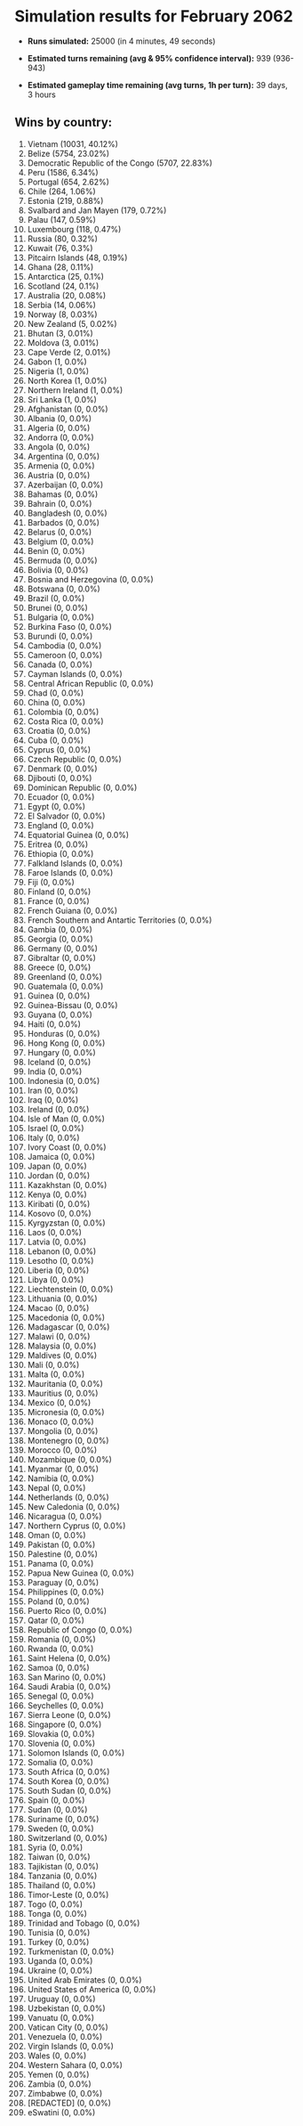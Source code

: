 # Simulation results for February 2062

* **Runs simulated:** 25000 (in 4 minutes, 49 seconds)

* **Estimated turns remaining (avg & 95% confidence interval):** 939 (936-943)

* **Estimated gameplay time remaining (avg turns, 1h per turn):** 39 days, 3 hours

## Wins by country:
1. Vietnam (10031, 40.12%)
2. Belize (5754, 23.02%)
3. Democratic Republic of the Congo (5707, 22.83%)
4. Peru (1586, 6.34%)
5. Portugal (654, 2.62%)
6. Chile (264, 1.06%)
7. Estonia (219, 0.88%)
8. Svalbard and Jan Mayen (179, 0.72%)
9. Palau (147, 0.59%)
10. Luxembourg (118, 0.47%)
11. Russia (80, 0.32%)
12. Kuwait (76, 0.3%)
13. Pitcairn Islands (48, 0.19%)
14. Ghana (28, 0.11%)
15. Antarctica (25, 0.1%)
16. Scotland (24, 0.1%)
17. Australia (20, 0.08%)
18. Serbia (14, 0.06%)
19. Norway (8, 0.03%)
20. New Zealand (5, 0.02%)
21. Bhutan (3, 0.01%)
22. Moldova (3, 0.01%)
23. Cape Verde (2, 0.01%)
24. Gabon (1, 0.0%)
25. Nigeria (1, 0.0%)
26. North Korea (1, 0.0%)
27. Northern Ireland (1, 0.0%)
28. Sri Lanka (1, 0.0%)
29. Afghanistan (0, 0.0%)
30. Albania (0, 0.0%)
31. Algeria (0, 0.0%)
32. Andorra (0, 0.0%)
33. Angola (0, 0.0%)
34. Argentina (0, 0.0%)
35. Armenia (0, 0.0%)
36. Austria (0, 0.0%)
37. Azerbaijan (0, 0.0%)
38. Bahamas (0, 0.0%)
39. Bahrain (0, 0.0%)
40. Bangladesh (0, 0.0%)
41. Barbados (0, 0.0%)
42. Belarus (0, 0.0%)
43. Belgium (0, 0.0%)
44. Benin (0, 0.0%)
45. Bermuda (0, 0.0%)
46. Bolivia (0, 0.0%)
47. Bosnia and Herzegovina (0, 0.0%)
48. Botswana (0, 0.0%)
49. Brazil (0, 0.0%)
50. Brunei (0, 0.0%)
51. Bulgaria (0, 0.0%)
52. Burkina Faso (0, 0.0%)
53. Burundi (0, 0.0%)
54. Cambodia (0, 0.0%)
55. Cameroon (0, 0.0%)
56. Canada (0, 0.0%)
57. Cayman Islands (0, 0.0%)
58. Central African Republic (0, 0.0%)
59. Chad (0, 0.0%)
60. China (0, 0.0%)
61. Colombia (0, 0.0%)
62. Costa Rica (0, 0.0%)
63. Croatia (0, 0.0%)
64. Cuba (0, 0.0%)
65. Cyprus (0, 0.0%)
66. Czech Republic (0, 0.0%)
67. Denmark (0, 0.0%)
68. Djibouti (0, 0.0%)
69. Dominican Republic (0, 0.0%)
70. Ecuador (0, 0.0%)
71. Egypt (0, 0.0%)
72. El Salvador (0, 0.0%)
73. England (0, 0.0%)
74. Equatorial Guinea (0, 0.0%)
75. Eritrea (0, 0.0%)
76. Ethiopia (0, 0.0%)
77. Falkland Islands (0, 0.0%)
78. Faroe Islands (0, 0.0%)
79. Fiji (0, 0.0%)
80. Finland (0, 0.0%)
81. France (0, 0.0%)
82. French Guiana (0, 0.0%)
83. French Southern and Antartic Territories (0, 0.0%)
84. Gambia (0, 0.0%)
85. Georgia (0, 0.0%)
86. Germany (0, 0.0%)
87. Gibraltar (0, 0.0%)
88. Greece (0, 0.0%)
89. Greenland (0, 0.0%)
90. Guatemala (0, 0.0%)
91. Guinea (0, 0.0%)
92. Guinea-Bissau (0, 0.0%)
93. Guyana (0, 0.0%)
94. Haiti (0, 0.0%)
95. Honduras (0, 0.0%)
96. Hong Kong (0, 0.0%)
97. Hungary (0, 0.0%)
98. Iceland (0, 0.0%)
99. India (0, 0.0%)
100. Indonesia (0, 0.0%)
101. Iran (0, 0.0%)
102. Iraq (0, 0.0%)
103. Ireland (0, 0.0%)
104. Isle of Man (0, 0.0%)
105. Israel (0, 0.0%)
106. Italy (0, 0.0%)
107. Ivory Coast (0, 0.0%)
108. Jamaica (0, 0.0%)
109. Japan (0, 0.0%)
110. Jordan (0, 0.0%)
111. Kazakhstan (0, 0.0%)
112. Kenya (0, 0.0%)
113. Kiribati (0, 0.0%)
114. Kosovo (0, 0.0%)
115. Kyrgyzstan (0, 0.0%)
116. Laos (0, 0.0%)
117. Latvia (0, 0.0%)
118. Lebanon (0, 0.0%)
119. Lesotho (0, 0.0%)
120. Liberia (0, 0.0%)
121. Libya (0, 0.0%)
122. Liechtenstein (0, 0.0%)
123. Lithuania (0, 0.0%)
124. Macao (0, 0.0%)
125. Macedonia (0, 0.0%)
126. Madagascar (0, 0.0%)
127. Malawi (0, 0.0%)
128. Malaysia (0, 0.0%)
129. Maldives (0, 0.0%)
130. Mali (0, 0.0%)
131. Malta (0, 0.0%)
132. Mauritania (0, 0.0%)
133. Mauritius (0, 0.0%)
134. Mexico (0, 0.0%)
135. Micronesia (0, 0.0%)
136. Monaco (0, 0.0%)
137. Mongolia (0, 0.0%)
138. Montenegro (0, 0.0%)
139. Morocco (0, 0.0%)
140. Mozambique (0, 0.0%)
141. Myanmar (0, 0.0%)
142. Namibia (0, 0.0%)
143. Nepal (0, 0.0%)
144. Netherlands (0, 0.0%)
145. New Caledonia (0, 0.0%)
146. Nicaragua (0, 0.0%)
147. Northern Cyprus (0, 0.0%)
148. Oman (0, 0.0%)
149. Pakistan (0, 0.0%)
150. Palestine (0, 0.0%)
151. Panama (0, 0.0%)
152. Papua New Guinea (0, 0.0%)
153. Paraguay (0, 0.0%)
154. Philippines (0, 0.0%)
155. Poland (0, 0.0%)
156. Puerto Rico (0, 0.0%)
157. Qatar (0, 0.0%)
158. Republic of Congo (0, 0.0%)
159. Romania (0, 0.0%)
160. Rwanda (0, 0.0%)
161. Saint Helena (0, 0.0%)
162. Samoa (0, 0.0%)
163. San Marino (0, 0.0%)
164. Saudi Arabia (0, 0.0%)
165. Senegal (0, 0.0%)
166. Seychelles (0, 0.0%)
167. Sierra Leone (0, 0.0%)
168. Singapore (0, 0.0%)
169. Slovakia (0, 0.0%)
170. Slovenia (0, 0.0%)
171. Solomon Islands (0, 0.0%)
172. Somalia (0, 0.0%)
173. South Africa (0, 0.0%)
174. South Korea (0, 0.0%)
175. South Sudan (0, 0.0%)
176. Spain (0, 0.0%)
177. Sudan (0, 0.0%)
178. Suriname (0, 0.0%)
179. Sweden (0, 0.0%)
180. Switzerland (0, 0.0%)
181. Syria (0, 0.0%)
182. Taiwan (0, 0.0%)
183. Tajikistan (0, 0.0%)
184. Tanzania (0, 0.0%)
185. Thailand (0, 0.0%)
186. Timor-Leste (0, 0.0%)
187. Togo (0, 0.0%)
188. Tonga (0, 0.0%)
189. Trinidad and Tobago (0, 0.0%)
190. Tunisia (0, 0.0%)
191. Turkey (0, 0.0%)
192. Turkmenistan (0, 0.0%)
193. Uganda (0, 0.0%)
194. Ukraine (0, 0.0%)
195. United Arab Emirates (0, 0.0%)
196. United States of America (0, 0.0%)
197. Uruguay (0, 0.0%)
198. Uzbekistan (0, 0.0%)
199. Vanuatu (0, 0.0%)
200. Vatican City (0, 0.0%)
201. Venezuela (0, 0.0%)
202. Virgin Islands (0, 0.0%)
203. Wales (0, 0.0%)
204. Western Sahara (0, 0.0%)
205. Yemen (0, 0.0%)
206. Zambia (0, 0.0%)
207. Zimbabwe (0, 0.0%)
208. [REDACTED] (0, 0.0%)
209. eSwatini (0, 0.0%)
